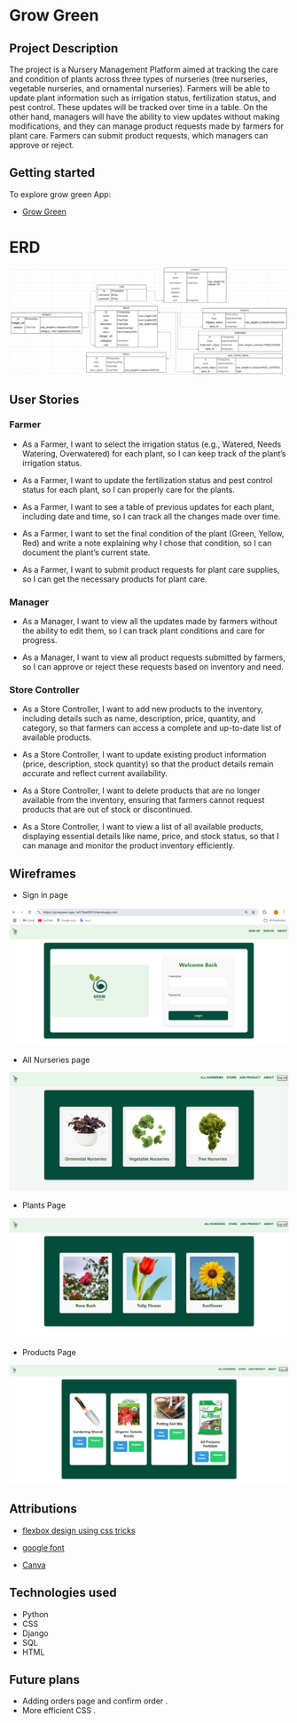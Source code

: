 # Grow Green

## Project Description 

The project is a Nursery Management Platform aimed at tracking the care and condition of plants across three types of nurseries (tree nurseries, vegetable nurseries, and ornamental nurseries). Farmers will be able to update plant information such as irrigation status, fertilization status, and pest control. These updates will be tracked over time in a table. On the other hand, managers will have the ability to view updates without making modifications, and they can manage product requests made by farmers for plant care. Farmers can submit product requests, which managers can approve or reject.

## Getting started

To explore grow green App:
- [Grow Green](https://growgreen-app-1a5736e8567d.herokuapp.com/)


# ERD 

![alt text](</products/ERD.jpg>)

## User Stories

### Farmer

- As a Farmer, I want to select the irrigation status (e.g., Watered, Needs Watering, Overwatered) for each plant, so I can keep track of the plant’s irrigation status.

- As a Farmer, I want to update the fertilization status and pest control status for each plant, so I can properly care for the plants.

- As a Farmer, I want to see a table of previous updates for each plant, including date and time, so I can track all the changes made over time.

- As a Farmer, I want to set the final condition of the plant (Green, Yellow, Red) and write a note explaining why I chose that condition, so I can document the plant’s current state.

- As a Farmer, I want to submit product requests for plant care supplies, so I can get the necessary products for plant care.

### Manager

- As a Manager, I want to view all the updates made by farmers without the ability to edit them, so I can track plant conditions and care for progress.

- As a Manager, I want to view all product requests submitted by farmers, so I can approve or reject these requests based on inventory and need.

### Store Controller

- As a Store Controller, I want to add new products to the inventory, including details such as name, description, price, quantity, and category, so that farmers can access a complete and up-to-date list of available products.

- As a Store Controller, I want to update existing product information (price, description, stock quantity) so that the product details remain accurate and reflect current availability.

- As a Store Controller, I want to delete products that are no longer available from the inventory, ensuring that farmers cannot request products that are out of stock or discontinued.

- As a Store Controller, I want to view a list of all available products, displaying essential details like name, price, and stock status, so that I can manage and monitor the product inventory efficiently.

## Wireframes

- Sign in page 

![alt text](</products/project4_wireframe 1.png>)

- All Nurseries page 

![alt text](</products/project4_wireframe2.png>)

- Plants Page 

![alt text](</products/project4_wireframe3.png>)

- Products Page 

![alt text](</products/project4_wireframe4.png>)

## Attributions

- [flexbox design using css tricks](https://css-tricks.com/snippets/css/a-guide-to-flexbox/)

- [google font](https://fonts.google.com)

- [Canva](https://www.canva.com/)

## Technologies used 

- Python
- CSS
- Django 
- SQL 
- HTML

## Future plans
- Adding orders page and  confirm order .
- More efficient CSS .